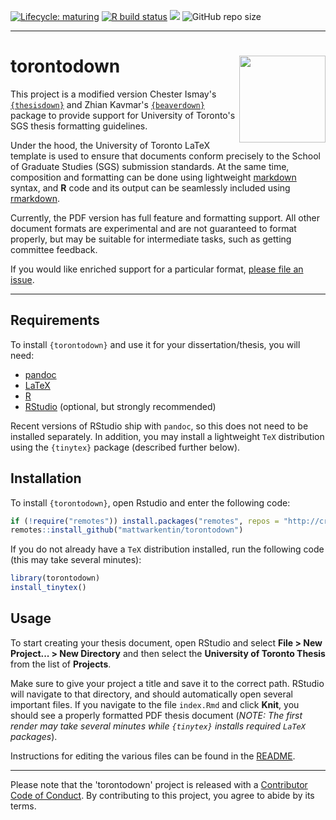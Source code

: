 <!-- badges: start -->
[![Lifecycle: maturing](https://img.shields.io/badge/lifecycle-maturing-blue.svg)](https://www.tidyverse.org/lifecycle/#maturing)
[![R build status](https://github.com/mattwarkentin/torontodown/workflows/R-CMD-check/badge.svg)](https://github.com/mattwarkentin/torontodown/actions?workflow=R-CMD-check)
[![](https://img.shields.io/github/last-commit/mattwarkentin/torontodown.svg)](https://github.com/mattwarkentin/torontodown/commits/master)
![GitHub repo size](https://img.shields.io/github/repo-size/mattwarkentin/torontodown)
<!-- badges: end -->

---

# torontodown <img src='man/figures/logo.png' align="right" height="138.5" />

This project is a modified version Chester Ismay's [`{thesisdown}`][4] and Zhian Kavmar's [`{beaverdown}`][5] package to provide support for University of Toronto's SGS thesis formatting guidelines.

Under the hood, the University of Toronto LaTeX template is used to ensure that documents conform precisely to the School of Graduate Studies (SGS) submission standards. At the same time, composition and formatting can be done using lightweight [markdown](http://rmarkdown.rstudio.com/authoring_basics.html) syntax, and **R** code and its output can be seamlessly included using [rmarkdown](http://rmarkdown.rstudio.com).

Currently, the PDF version has full feature and formatting support. All other document formats are experimental and are not guaranteed to format properly, but may be suitable for intermediate tasks, such as getting committee feedback.

If you would like enriched support for a particular format, [please file an issue](https://github.com/mattwarkentin/torontodown/issues).

---

## Requirements

To install `{torontodown}` and use it for your dissertation/thesis, you will need:

 - [pandoc][0]
 - [LaTeX][1]
 - [R][2]
 - [RStudio][3] (optional, but strongly recommended)

Recent versions of RStudio ship with `pandoc`, so this does not need to be installed separately. In addition, you may install a lightweight `TeX` distribution using the `{tinytex}` package (described further below). 

## Installation

To install `{torontodown}`, open Rstudio and enter the following code:

```r
if (!require("remotes")) install.packages("remotes", repos = "http://cran.rstudio.org")
remotes::install_github("mattwarkentin/torontodown")
```

If you do not already have a `TeX` distribution installed, run the following code (this may take several minutes):
```r
library(torontodown)
install_tinytex()
```

## Usage

To start creating your thesis document, open RStudio and select **File > New Project... > New Directory** and then select the **University of Toronto Thesis** from the list of **Projects**.

Make sure to give your project a title and save it to the correct path. RStudio will navigate to that directory, and should automatically open several important files. If you navigate to the file `index.Rmd` and click __Knit__, you should see a properly formatted PDF thesis document (_NOTE: The first render may take several minutes while `{tinytex}` installs required `LaTeX` packages_).

Instructions for editing the various files can be found in the [README][6].

---

Please note that the 'torontodown' project is released with a
[Contributor Code of Conduct](CODE_OF_CONDUCT.md).
By contributing to this project, you agree to abide by its terms.

 [0]: http://pandoc.org/
 [1]: https://www.latex-project.org/get/
 [2]: https://r-project.org
 [3]: https://rstudio.org
 [4]: https://github.com/ismayc/thesisdown
 [5]: https://github.com/zkamvar/beaverdown/
 [6]: https://github.com/mattwarkentin/torontodown/tree/master/inst/rstudio/templates/project/resources#readme
